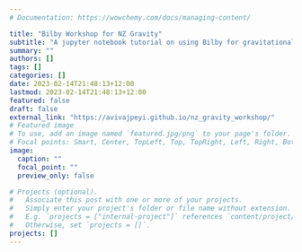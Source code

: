 ```yaml
---
# Documentation: https://wowchemy.com/docs/managing-content/

title: "Bilby Workshop for NZ Gravity"
subtitle: "A jupyter notebook tutorial on using Bilby for gravitational wave parameter estimation."
summary: ""
authors: []
tags: []
categories: []
date: 2023-02-14T21:48:13+12:00
lastmod: 2023-02-14T21:48:13+12:00
featured: false
draft: false
external_link: "https://avivajpeyi.github.io/nz_gravity_workshop/"
# Featured image
# To use, add an image named `featured.jpg/png` to your page's folder.
# Focal points: Smart, Center, TopLeft, Top, TopRight, Left, Right, BottomLeft, Bottom, BottomRight.
image:
  caption: ""
  focal_point: ""
  preview_only: false

# Projects (optional).
#   Associate this post with one or more of your projects.
#   Simply enter your project's folder or file name without extension.
#   E.g. `projects = ["internal-project"]` references `content/project/deep-learning/index.md`.
#   Otherwise, set `projects = []`.
projects: []
---
```

